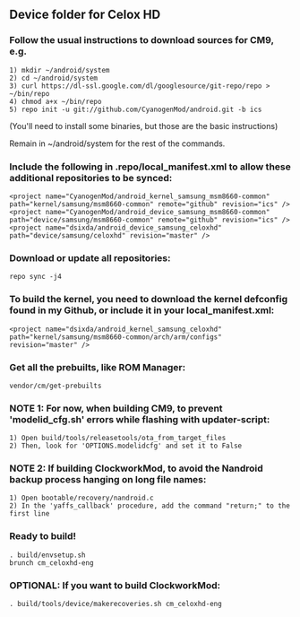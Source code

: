 ## Device folder for Celox HD


### Follow the usual instructions to download sources for CM9, e.g.
```
1) mkdir ~/android/system
2) cd ~/android/system
3) curl https://dl-ssl.google.com/dl/googlesource/git-repo/repo > ~/bin/repo
4) chmod a+x ~/bin/repo
5) repo init -u git://github.com/CyanogenMod/android.git -b ics
```
(You'll need to install some binaries, but those are the basic instructions)

Remain in ~/android/system for the rest of the commands.

### Include the following in .repo/local_manifest.xml to allow these additional repositories to be synced:
```
<project name="CyanogenMod/android_kernel_samsung_msm8660-common" path="kernel/samsung/msm8660-common" remote="github" revision="ics" />
<project name="CyanogenMod/android_device_samsung_msm8660-common" path="device/samsung/msm8660-common" remote="github" revision="ics" />
<project name="dsixda/android_device_samsung_celoxhd" path="device/samsung/celoxhd" revision="master" />
```

### Download or update all repositories:
```
repo sync -j4
```

### To build the kernel, you need to download the kernel defconfig found in my Github, or include it in your local_manifest.xml:
```
<project name="dsixda/android_kernel_samsung_celoxhd" path="kernel/samsung/msm8660-common/arch/arm/configs" revision="master" />
```

### Get all the prebuilts, like ROM Manager:
```
vendor/cm/get-prebuilts
```

### NOTE 1: For now, when building CM9, to prevent 'modelid_cfg.sh' errors while flashing with updater-script:
```
1) Open build/tools/releasetools/ota_from_target_files
2) Then, look for 'OPTIONS.modelidcfg' and set it to False  
```

### NOTE 2: If building ClockworkMod, to avoid the Nandroid backup process hanging on long file names:
```
1) Open bootable/recovery/nandroid.c 
2) In the 'yaffs_callback' procedure, add the command "return;" to the first line
```

### Ready to build!
```
. build/envsetup.sh
brunch cm_celoxhd-eng
```

### OPTIONAL: If you want to build ClockworkMod:
```
. build/tools/device/makerecoveries.sh cm_celoxhd-eng 
```

